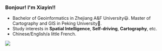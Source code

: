 ### Bonjour! I'm Xiayin!!

- Bachelor of Geoinformatics in Zhejiang A&F University😃. Master of Cartography and GIS in Peking University🚃.
- Study interests in **Spatial Intelligence**, **Self-driving**, **Cartography**, etc.
- Chinese/English/a little French.

![](https://img.shields.io/badge/Master-100%25-success?style=for-the-badge&logo=appveyor)
